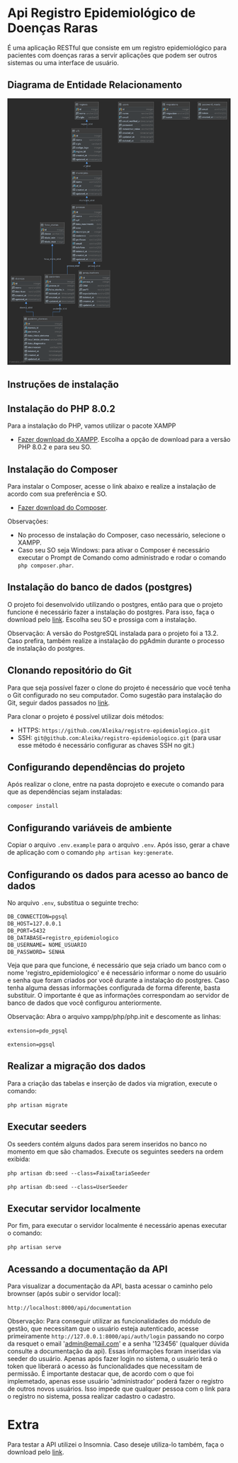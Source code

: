 # Api Registro Epidemiológico de Doenças Raras
É uma aplicação RESTful que consiste em um registro epidemiológico para pacientes com doenças raras a servir aplicações que podem ser outros sistemas ou uma interface de usuário.

## Diagrama de Entidade Relacionamento
<img src="https://github.com/Aleika/registro-epidemiologico/blob/main/database/registro_epidemiologico_diagrama.svg">

## Instruções de instalação

## Instalação do PHP 8.0.2

Para a instalação do PHP, vamos utilizar o pacote XAMPP
- [Fazer download do XAMPP](https://www.apachefriends.org/download.html).
Escolha a opção de download para a versão PHP 8.0.2 e para seu SO.

## Instalação do Composer
Para instalar o Composer, acesse o link abaixo e realize a instalação de acordo com sua preferência e SO.
- [Fazer download do Composer](https://getcomposer.org/download/).

Observações: 
- No processo de instalação do Composer, caso necessário, selecione o XAMPP.
- Caso seu SO seja Windows: para ativar o Composer é necessário executar o Prompt de Comando como administrado e rodar o comando `php composer.phar`.

## Instalação do banco de dados (postgres)
O projeto foi desenvolvido utilizando o postgres, então para que o projeto funcione é necessário fazer a instalação do postgres. Para isso, faça o download pelo [link](https://www.postgresql.org/download/). Escolha seu SO e prossiga com a instalação. 

Observação: A versão do PostgreSQL instalada para o projeto foi a 13.2. Caso prefira, também realize a instalação do pgAdmin durante o processo de instalação do postgres.

## Clonando repositório do Git
Para que seja possível fazer o clone do projeto é necessário que você tenha o Git configurado no seu computador. Como sugestão para instalação do Git, seguir dados passados no [link](https://www.atlassian.com/br/git/tutorials/install-git).

Para clonar o projeto é possível utilizar dois métodos:
- HTTPS: `https://github.com/Aleika/registro-epidemiologico.git`
- SSH: `git@github.com:Aleika/registro-epidemiologico.git` (para usar esse método é necessário configurar as chaves SSH no git.)

## Configurando dependências do projeto
Após realizar o clone, entre na pasta doprojeto e execute o comando para que as dependências sejam instaladas:

```composer install```

## Configurando variáveis de ambiente
Copiar o arquivo `.env.example` para o arquivo `.env`. Após isso, gerar a chave de aplicação com o comando `php artisan key:generate`.

## Configurando os dados para acesso ao banco de dados
No arquivo `.env`, substitua o seguinte trecho:

```
DB_CONNECTION=pgsql
DB_HOST=127.0.0.1
DB_PORT=5432
DB_DATABASE=registro_epidemiologico
DB_USERNAME= NOME_USUARIO
DB_PASSWORD= SENHA
```
Veja que para que funcione, é necessário que seja criado um banco com o nome 'registro_epidemiologico' e é necessário informar o nome do usuário e senha que foram criados por você durante a instalação do postgres. Caso tenha alguma dessas informações configurada de forma diferente, basta substituir. O importante é que as informações correspondam ao servidor de banco de dados que você configurou anteriormente.

Observação: Abra o arquivo xampp/php/php.init e descomente as linhas:

```extension=pdo_pgsql```

```extension=pgsql```

## Realizar a migração dos dados
Para a criação das tabelas e inserção de dados via migration, execute o comando:

```php artisan migrate```

## Executar seeders
Os seeders contém alguns dados para serem inseridos no banco no momento em que são chamados. Execute os seguintes seeders na ordem exibida:

```php artisan db:seed --class=FaixaEtariaSeeder```

```php artisan db:seed --class=UserSeeder```

## Executar servidor localmente
Por fim, para executar o servidor localmente é necessário apenas executar o comando:

```php artisan serve```

## Acessando a documentação da API
Para visualizar a documentação da API, basta acessar o caminho pelo brownser (após subir o servidor local): 

```http://localhost:8000/api/documentation```

Observação: Para conseguir utilizar as funcionalidades do módulo de gestão, que necessitam que o usuário esteja autenticado, acesse primeiramente `http://127.0.0.1:8000/api/auth/login` passando no corpo da resquet o email 'admin@email.com' e a senha '123456' (qualquer dúvida consulte a documentação da api). Essas informações foram inseridas via seeder do usuário. Apenas após fazer login no sistema, o usuário terá o token que liberará o acesso às funcionalidades que necessitam de permissão. É importante destacar que, de acordo com o que foi implemetado, apenas esse usuário 'administrador' poderá fazer o registro de outros novos usuários. Isso impede que qualquer pessoa com o link para o registro no sistema, possa realizar cadastro o cadastro.

# Extra
Para testar a API utilizei o Insomnia. Caso deseje utiliza-lo também, faça o download pelo [link](https://insomnia.rest/). 
